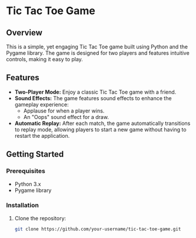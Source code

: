 # Tic Tac Toe Game

## Overview
This is a simple, yet engaging Tic Tac Toe game built using Python and the Pygame library. The game is designed for two players and features intuitive controls, making it easy to play.

## Features
- **Two-Player Mode:** Enjoy a classic Tic Tac Toe game with a friend.
- **Sound Effects:** The game features sound effects to enhance the gameplay experience:
  - Applause for when a player wins.
  - An "Oops" sound effect for a draw.
- **Automatic Replay:** After each match, the game automatically transitions to replay mode, allowing players to start a new game without having to restart the application.

## Getting Started
### Prerequisites
- Python 3.x
- Pygame library

### Installation
1. Clone the repository:
   ```bash
   git clone https://github.com/your-username/tic-tac-toe-game.git
